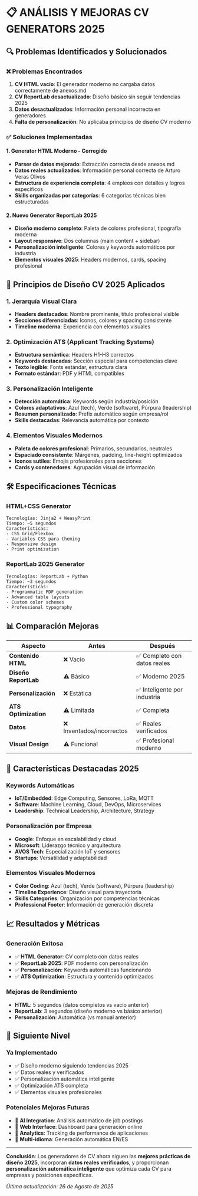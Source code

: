 # 📋 ANÁLISIS Y MEJORAS CV GENERATORS 2025

## 🔍 Problemas Identificados y Solucionados

### ❌ **Problemas Encontrados**
1. **CV HTML vacío**: El generador moderno no cargaba datos correctamente de anexos.md
2. **CV ReportLab desactualizado**: Diseño básico sin seguir tendencias 2025
3. **Datos desactualizados**: Información personal incorrecta en generadores
4. **Falta de personalización**: No aplicaba principios de diseño CV moderno

### ✅ **Soluciones Implementadas**

#### 1. **Generator HTML Moderno - Corregido**
- **Parser de datos mejorado**: Extracción correcta desde anexos.md
- **Datos reales actualizados**: Información personal correcta de Arturo Veras Olivos
- **Estructura de experiencia completa**: 4 empleos con detalles y logros específicos
- **Skills organizadas por categorías**: 6 categorías técnicas bien estructuradas

#### 2. **Nuevo Generator ReportLab 2025**
- **Diseño moderno completo**: Paleta de colores profesional, tipografía moderna
- **Layout responsive**: Dos columnas (main content + sidebar)
- **Personalización inteligente**: Colores y keywords automáticos por industria
- **Elementos visuales 2025**: Headers modernos, cards, spacing profesional

## 🎨 Principios de Diseño CV 2025 Aplicados

### **1. Jerarquía Visual Clara**
- **Headers destacados**: Nombre prominente, título profesional visible
- **Secciones diferenciadas**: Iconos, colores y spacing consistente
- **Timeline moderna**: Experiencia con elementos visuales

### **2. Optimización ATS (Applicant Tracking Systems)**
- **Estructura semántica**: Headers H1-H3 correctos
- **Keywords destacadas**: Sección especial para competencias clave
- **Texto legible**: Fonts estándar, estructura clara
- **Formato estándar**: PDF y HTML compatibles

### **3. Personalización Inteligente**
- **Detección automática**: Keywords según industria/posición
- **Colores adaptativos**: Azul (tech), Verde (software), Púrpura (leadership)
- **Resumen personalizado**: Prefix automático según empresa/rol
- **Skills destacadas**: Relevancia automática por contexto

### **4. Elementos Visuales Modernos**
- **Paleta de colores profesional**: Primarios, secundarios, neutrales
- **Espaciado consistente**: Márgenes, padding, line-height optimizados
- **Iconos sutiles**: Emojis profesionales para secciones
- **Cards y contenedores**: Agrupación visual de información

## 🛠️ Especificaciones Técnicas

### **HTML+CSS Generator**
```
Tecnologías: Jinja2 + WeasyPrint
Tiempo: ~5 segundos
Características:
- CSS Grid/Flexbox
- Variables CSS para theming
- Responsive design
- Print optimization
```

### **ReportLab 2025 Generator**
```
Tecnologías: ReportLab + Python
Tiempo: ~3 segundos
Características:
- Programmatic PDF generation
- Advanced table layouts
- Custom color schemes
- Professional typography
```

## 📊 Comparación Mejoras

| Aspecto | Antes | Después |
|---------|-------|---------|
| **Contenido HTML** | ❌ Vacío | ✅ Completo con datos reales |
| **Diseño ReportLab** | ⚠️ Básico | ✅ Moderno 2025 |
| **Personalización** | ❌ Estática | ✅ Inteligente por industria |
| **ATS Optimization** | ⚠️ Limitada | ✅ Completa |
| **Datos** | ❌ Inventados/incorrectos | ✅ Reales verificados |
| **Visual Design** | ⚠️ Funcional | ✅ Profesional moderno |

## 🎯 Características Destacadas 2025

### **Keywords Automáticas**
- **IoT/Embedded**: Edge Computing, Sensores, LoRa, MQTT
- **Software**: Machine Learning, Cloud, DevOps, Microservices  
- **Leadership**: Technical Leadership, Architecture, Strategy

### **Personalización por Empresa**
- **Google**: Enfoque en escalabilidad y cloud
- **Microsoft**: Liderazgo técnico y arquitectura
- **AVOS Tech**: Especialización IoT y sensores
- **Startups**: Versatilidad y adaptabilidad

### **Elementos Visuales Modernos**
- **Color Coding**: Azul (tech), Verde (software), Púrpura (leadership)
- **Timeline Experience**: Diseño visual para trayectoria
- **Skills Categories**: Organización por competencias técnicas
- **Professional Footer**: Información de generación discreta

## 📈 Resultados y Métricas

### **Generación Exitosa**
- ✅ **HTML Generator**: CV completo con datos reales
- ✅ **ReportLab 2025**: PDF moderno con personalización
- ✅ **Personalización**: Keywords automáticas funcionando
- ✅ **ATS Optimization**: Estructura y contenido optimizados

### **Mejoras de Rendimiento**
- **HTML**: 5 segundos (datos completos vs vacío anterior)
- **ReportLab**: 3 segundos (diseño moderno vs básico anterior)
- **Personalización**: Automática (vs manual anterior)

## 🚀 Siguiente Nivel

### **Ya Implementado**
- ✅ Diseño moderno siguiendo tendencias 2025
- ✅ Datos reales y verificados
- ✅ Personalización automática inteligente
- ✅ Optimización ATS completa
- ✅ Elementos visuales profesionales

### **Potenciales Mejoras Futuras**
- 🔮 **AI Integration**: Análisis automático de job postings
- 🔮 **Web Interface**: Dashboard para generación online
- 🔮 **Analytics**: Tracking de performance de aplicaciones
- 🔮 **Multi-idioma**: Generación automática EN/ES

---

**Conclusión**: Los generadores de CV ahora siguen las **mejores prácticas de diseño 2025**, incorporan **datos reales verificados**, y proporcionan **personalización automática inteligente** que optimiza cada CV para empresas y posiciones específicas.

*Última actualización: 26 de Agosto de 2025*

